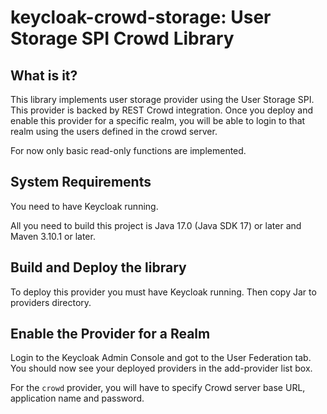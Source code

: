 keycloak-crowd-storage: User Storage SPI Crowd Library
========================================================

What is it?
-----------

This library implements user storage provider using the User Storage SPI.  This provider is backed by REST Crowd integration.  Once you deploy and enable this provider for a specific realm, you will be able to login to that realm using the users defined in the crowd server.

For now only basic read-only functions are implemented.

System Requirements
-------------------

You need to have <span>Keycloak</span> running.

All you need to build this project is Java 17.0 (Java SDK 17) or later and Maven 3.10.1 or later.


Build and Deploy the library
-------------------------------

To deploy this provider you must have <span>Keycloak</span> running. Then copy Jar to providers directory.


Enable the Provider for a Realm
-------------------------------
Login to the <span>Keycloak</span> Admin Console and got to the User Federation tab.   You should now see your deployed providers in the add-provider list box.

For the `crowd` provider, you will have to specify Crowd server base URL, application name and password.
